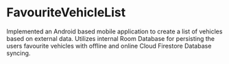 # FavouriteVehicleList
Implemented an Android based mobile application to create a list of vehicles based on external data. 
Utilizes internal Room Database for persisting the users favourite vehicles with offline and online Cloud Firestore Database syncing.
